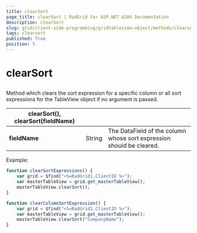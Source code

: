 ```yaml
---
title: clearSort
page_title: clearSort | RadGrid for ASP.NET AJAX Documentation
description: clearSort
slug: grid/client-side-programming/gridtableview-object/methods/clearsort
tags: clearsort
published: True
position: 5
---
```


# clearSort



## 

Method which clears the sort expression for a specific column or all sort expressions for the TableView object if no argument is passed.


|  **clearSort(), clearSort(fieldName)**  |  |  |
| ------ | ------ | ------ |
| **fieldName** |String|The DataField of the column whose sort expression should be cleared.|

Example:

````JavaScript
function clearSortExpressions() {
    var grid = $find("<%=RadGrid1.ClientID %>");
    var masterTableView = grid.get_masterTableView();
    masterTableView.clearSort();
}

function clearColumnSortExpression() {
    var grid = $find("<%=RadGrid1.ClientID %>");
    var masterTableView = grid.get_masterTableView();
    masterTableView.clearSort("CompanyName");
}
````


